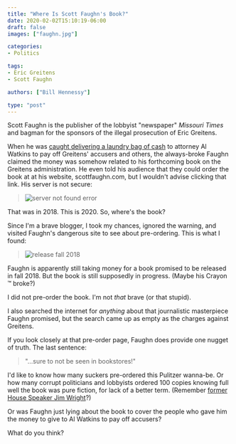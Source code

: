 ```yaml
---
title: "Where Is Scott Faughn's Book?"
date: 2020-02-02T15:10:19-06:00
draft: false
images: ["faughn.jpg"]

categories:
- Politics

tags:
- Eric Greitens
- Scott Faughn

authors: ["Bill Hennessy"]

type: "post"
---
```


Scott Faughn is the publisher of the lobbyist "newspaper" *Missouri Times* and bagman for the sponsors of the illegal prosecution of Eric Greitens. 

When he was [caught delivering a laundry bag of cash](https://www.riverfronttimes.com/newsblog/2018/04/30/scott-faughn-missouri-times-publisher-was-behind-50k-payment-to-al-watkins) to attorney Al Watkins to pay off Greitens' accusers and others, the always-broke Faughn claimed the money was somehow related to his forthcoming book on the Greitens administration. He even told his audience that they could order the book at at his website, scottfaughn.com, but I wouldn't advise clicking that link. His server is not secure:

> ![server not found error](/images/uploads/not-private.png)

That was in 2018. This is 2020. So, where's the book?

Since I'm a brave blogger, I took my chances, ignored the warning, and visited Faughn's dangerous site to see about pre-ordering. This is what I found:

> ![release fall 2018](/images/uploads/pre-order.png#bordered)

Faughn is apparently still taking money for a book promised to be released in fall 2018. But the book is still supposedly in progress. (Maybe his Crayon &trade; broke?)

I did not pre-order the book. I'm not *that* brave (or that stupid). 

I also searched the internet for *anything* about that journalistic masterpiece Faughn promised, but the search came up  as empty as the charges against Greitens.

If you look closely at that pre-order page, Faughn does provide one nugget of truth. The last sentence:

> "...sure to not be seen in bookstores!"

I'd like to know how many suckers pre-ordered this Pulitzer wanna-be. Or how many corrupt politicians and lobbyists ordered 100 copies knowing full well the book was pure fiction, for lack of a better term. (Remember [former House Speaker Jim Wright](https://www.nytimes.com/1988/06/12/us/behind-jim-wright-s-book-his-friends.html)?)

Or was Faughn just lying about the book to cover the people who gave him the money to give to Al Watkins to pay off accusers?

What do you think?

